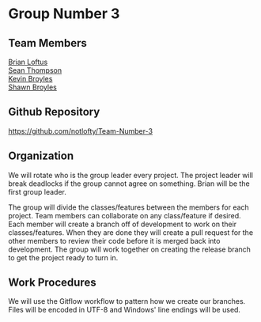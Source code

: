 Group Number 3
==============

Team Members
------------
[Brian Loftus](https://github.com/notlofty)  
[Sean Thompson](https://github.com/sthompson64)  
[Kevin Broyles](https://github.com/KevinBroyles)  
[Shawn Broyles](https://github.com/ShawnBroyles)

Github Repository
-----------------
https://github.com/notlofty/Team-Number-3

Organization
------------
We will rotate who is the group leader every project. The project leader will break deadlocks if the group cannot agree on something. 
Brian will be the first group leader.

The group will divide the classes/features between the members for each project. Team members can collaborate on any class/feature if desired. Each member will create a branch off of development to work on their classes/features. When they are done they will create a pull request for the other members to review their code before it is merged back into development. The group will work together on creating the release branch to get the project ready to turn in.

Work Procedures
---------------
We will use the Gitflow workflow to pattern how we create our branches.  
Files will be encoded in UTF-8 and Windows' line endings will be used.
